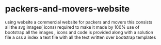 # packers-and-movers-website
using website a commercial website for packers and movers
this consists all the svg images( icons) required to make it 
made by 100% use of bootstrap
all the images , icons and code is provided
along with a solution file
a css 
a index 
a text file with all the text written over bootstrap templates 

